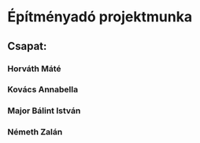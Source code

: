 # Építményadó projektmunka
## Csapat:
### Horváth Máté
### Kovács Annabella
### Major Bálint István
### Németh Zalán
